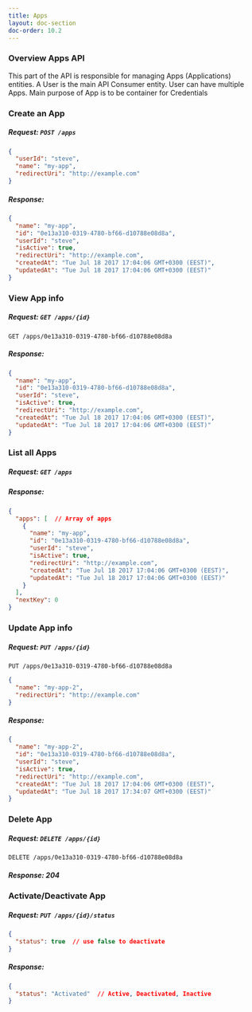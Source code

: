 ```yaml
---
title: Apps
layout: doc-section
doc-order: 10.2
---
```


### Overview Apps API

This part of the API is responsible for managing Apps (Applications) entities.
A User is the main API Consumer entity. User can have multiple Apps.
Main purpose of App is to be container for Credentials

### Create an App
##### Request: `POST /apps`

```json
{
  "userId": "steve",
  "name": "my-app",
  "redirectUri": "http://example.com"
}
```
##### Response:
```json
{
  "name": "my-app",
  "id": "0e13a310-0319-4780-bf66-d10788e08d8a",
  "userId": "steve",
  "isActive": true,
  "redirectUri": "http://example.com",
  "createdAt": "Tue Jul 18 2017 17:04:06 GMT+0300 (EEST)",
  "updatedAt": "Tue Jul 18 2017 17:04:06 GMT+0300 (EEST)"
}
```

### View App info

##### Request: `GET /apps/{id}` 
`GET /apps/0e13a310-0319-4780-bf66-d10788e08d8a` 

##### Response:
```json
{
  "name": "my-app",
  "id": "0e13a310-0319-4780-bf66-d10788e08d8a",
  "userId": "steve",
  "isActive": true,
  "redirectUri": "http://example.com",
  "createdAt": "Tue Jul 18 2017 17:04:06 GMT+0300 (EEST)",
  "updatedAt": "Tue Jul 18 2017 17:04:06 GMT+0300 (EEST)"
}
```

### List all Apps

##### Request: `GET /apps`

##### Response: 
```json
{
  "apps": [  // Array of apps
    {
      "name": "my-app",
      "id": "0e13a310-0319-4780-bf66-d10788e08d8a",
      "userId": "steve",
      "isActive": true,
      "redirectUri": "http://example.com",
      "createdAt": "Tue Jul 18 2017 17:04:06 GMT+0300 (EEST)",
      "updatedAt": "Tue Jul 18 2017 17:04:06 GMT+0300 (EEST)"
    }
  ],
  "nextKey": 0  
}
```

### Update App info

##### Request: `PUT /apps/{id}` 
`PUT /apps/0e13a310-0319-4780-bf66-d10788e08d8a` 
```json
{
  "name": "my-app-2",
  "redirectUri": "http://example.com"
}
```

##### Response:
```json
{
  "name": "my-app-2",
  "id": "0e13a310-0319-4780-bf66-d10788e08d8a",
  "userId": "steve",
  "isActive": true,
  "redirectUri": "http://example.com",
  "createdAt": "Tue Jul 18 2017 17:04:06 GMT+0300 (EEST)",
  "updatedAt": "Tue Jul 18 2017 17:34:07 GMT+0300 (EEST)"
}
```

### Delete App

##### Request: `DELETE /apps/{id}` 
`DELETE /apps/0e13a310-0319-4780-bf66-d10788e08d8a` 

##### Response: 204

### Activate/Deactivate App
##### Request: `PUT /apps/{id}/status`
```json
{
  "status": true  // use false to deactivate
}  
```

##### Response:
```json
{
  "status": "Activated"  // Active, Deactivated, Inactive
}
```